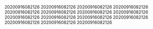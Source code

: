 20200916082126
20200916082126
20200916082126
20200916082126
20200916082126
20200916082126
20200916082126
20200916082126
20200916082126
20200916082126
20200916082126
20200916082126
20200916082126
20200916082126
20200916082126
